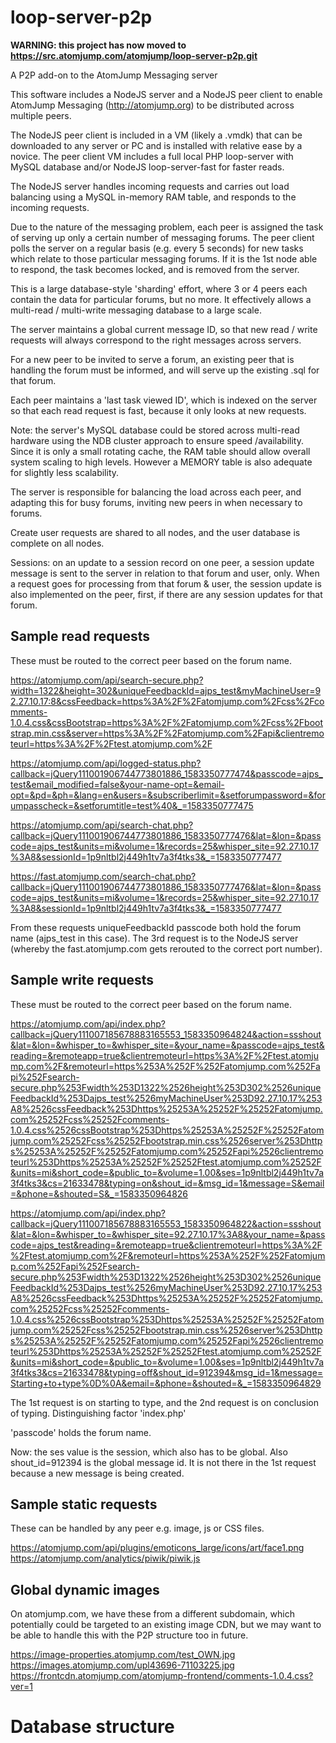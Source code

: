 # loop-server-p2p

__WARNING: this project has now moved to https://src.atomjump.com/atomjump/loop-server-p2p.git__

A P2P add-on to the AtomJump Messaging server


This software includes a NodeJS server and a NodeJS peer client to enable 
AtomJump Messaging (http://atomjump.org) to be distributed across multiple
peers.

The NodeJS peer client is included in a VM (likely a .vmdk) that can be downloaded to any
server or PC and is installed with relative ease by a novice. The peer client VM includes a full local
PHP loop-server with MySQL database and/or NodeJS loop-server-fast for faster reads.

The NodeJS server handles incoming requests and carries out load balancing using a MySQL in-memory
RAM table, and responds to the incoming requests.

Due to the nature of the messaging problem, each peer is assigned the task of serving up only a 
certain number of messaging forums. The peer client polls the server on a regular basis (e.g. every 5 seconds) for new
tasks which relate to those particular messaging forums. If it is the 1st node able to respond, the task becomes
locked, and is removed from the server.

This is a large database-style 'sharding' effort, where 3 or 4 peers each contain the data for particular forums,
but no more. It effectively allows a multi-read / multi-write messaging database to a large scale.

The server maintains a global current message ID, so that new read / write requests will always correspond to the right
messages across servers.

For a new peer to be invited to serve a forum, an existing peer that is handling the forum must be informed,
and will serve up the existing .sql for that forum.

Each peer maintains a 'last task viewed ID', which is indexed on the server so that each read request is fast, because
it only looks at new requests.

Note: the server's MySQL database could be stored across multi-read hardware using the NDB cluster approach to ensure speed /availability. Since it is only a small rotating cache, the RAM table should allow overall system scaling to high levels.
However a MEMORY table is also adequate for slightly less scalability.

The server is responsible for balancing the load across each peer, and adapting this for busy forums, inviting new peers
in when necessary to forums.

Create user requests are shared to all nodes, and the user database is complete on all nodes.

Sessions: on an update to a session record on one peer, a session update message is sent to the server in relation to that
forum and user, only. When a request goes for processing from that forum & user, the session update is also implemented on the peer, first, if there are any session updates for that forum.


## Sample read requests

These must be routed to the correct peer based on the forum name.

https://atomjump.com/api/search-secure.php?width=1322&height=302&uniqueFeedbackId=ajps_test&myMachineUser=92.27.10.17:8&cssFeedback=https%3A%2F%2Fatomjump.com%2Fcss%2Fcomments-1.0.4.css&cssBootstrap=https%3A%2F%2Fatomjump.com%2Fcss%2Fbootstrap.min.css&server=https%3A%2F%2Fatomjump.com%2Fapi&clientremoteurl=https%3A%2F%2Ftest.atomjump.com%2F

https://atomjump.com/api/logged-status.php?callback=jQuery111001906744773801886_1583350777474&passcode=ajps_test&email_modified=false&your-name-opt=&email-opt=&pd=&ph=&lang=en&users=&subscriberlimit=&setforumpassword=&forumpasscheck=&setforumtitle=test%40&_=1583350777475


https://atomjump.com/api/search-chat.php?callback=jQuery111001906744773801886_1583350777476&lat=&lon=&passcode=ajps_test&units=mi&volume=1&records=25&whisper_site=92.27.10.17%3A8&sessionId=1p9nltbl2j449h1tv7a3f4tks3&_=1583350777477


https://fast.atomjump.com/search-chat.php?callback=jQuery111001906744773801886_1583350777476&lat=&lon=&passcode=ajps_test&units=mi&volume=1&records=25&whisper_site=92.27.10.17%3A8&sessionId=1p9nltbl2j449h1tv7a3f4tks3&_=1583350777477


From these requests
uniqueFeedbackId
passcode
both hold the forum name (ajps_test in this case).
The 3rd request is to the NodeJS server (whereby the fast.atomjump.com gets rerouted to the correct port number).


## Sample write requests

These must be routed to the correct peer based on the forum name.

https://atomjump.com/api/index.php?callback=jQuery111007185678883165553_1583350964824&action=ssshout&lat=&lon=&whisper_to=&whisper_site=&your_name=&passcode=ajps_test&reading=&remoteapp=true&clientremoteurl=https%3A%2F%2Ftest.atomjump.com%2F&remoteurl=https%253A%252F%252Fatomjump.com%252Fapi%252Fsearch-secure.php%253Fwidth%253D1322%2526height%253D302%2526uniqueFeedbackId%253Dajps_test%2526myMachineUser%253D92.27.10.17%253A8%2526cssFeedback%253Dhttps%25253A%25252F%25252Fatomjump.com%25252Fcss%25252Fcomments-1.0.4.css%2526cssBootstrap%253Dhttps%25253A%25252F%25252Fatomjump.com%25252Fcss%25252Fbootstrap.min.css%2526server%253Dhttps%25253A%25252F%25252Fatomjump.com%25252Fapi%2526clientremoteurl%253Dhttps%25253A%25252F%25252Ftest.atomjump.com%25252F&units=mi&short_code=&public_to=&volume=1.00&ses=1p9nltbl2j449h1tv7a3f4tks3&cs=21633478&typing=on&shout_id=&msg_id=1&message=S&email=&phone=&shouted=S&_=1583350964826



https://atomjump.com/api/index.php?callback=jQuery111007185678883165553_1583350964822&action=ssshout&lat=&lon=&whisper_to=&whisper_site=92.27.10.17%3A8&your_name=&passcode=ajps_test&reading=&remoteapp=true&clientremoteurl=https%3A%2F%2Ftest.atomjump.com%2F&remoteurl=https%253A%252F%252Fatomjump.com%252Fapi%252Fsearch-secure.php%253Fwidth%253D1322%2526height%253D302%2526uniqueFeedbackId%253Dajps_test%2526myMachineUser%253D92.27.10.17%253A8%2526cssFeedback%253Dhttps%25253A%25252F%25252Fatomjump.com%25252Fcss%25252Fcomments-1.0.4.css%2526cssBootstrap%253Dhttps%25253A%25252F%25252Fatomjump.com%25252Fcss%25252Fbootstrap.min.css%2526server%253Dhttps%25253A%25252F%25252Fatomjump.com%25252Fapi%2526clientremoteurl%253Dhttps%25253A%25252F%25252Ftest.atomjump.com%25252F&units=mi&short_code=&public_to=&volume=1.00&ses=1p9nltbl2j449h1tv7a3f4tks3&cs=21633478&typing=off&shout_id=912394&msg_id=1&message=Starting+to+type%0D%0A&email=&phone=&shouted=&_=1583350964829


The 1st request is on starting to type, and the 2nd request is on conclusion of typing.
Distinguishing factor 'index.php'

'passcode' holds the forum name.

Now: the ses value is the session, which also has to be global.
Also shout_id=912394
is the global message id. It is not there in the 1st request because a new message is being created.


## Sample static requests

These can be handled by any peer e.g. image, js or CSS files.

https://atomjump.com/api/plugins/emoticons_large/icons/art/face1.png
https://atomjump.com/analytics/piwik/piwik.js


## Global dynamic images

On atomjump.com, we have these from a different subdomain, which potentially could be targeted to an existing
image CDN, but we may want to be able to handle this with the P2P structure too in future.

https://image-properties.atomjump.com/test_OWN.jpg
https://images.atomjump.com/upl43696-71103225.jpg
https://frontcdn.atomjump.com/atomjump-frontend/comments-1.0.4.css?ver=1



# Database structure



